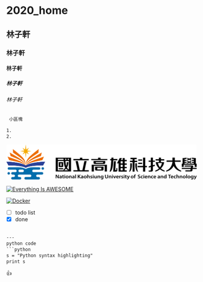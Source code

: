# 2020_home
## 林子軒
### 林子軒
#### 林子軒
##### 林子軒
###### 林子軒
` 小區塊`
```  
1.
2.
```

![nkust](nkust.png "第一科大")

[![Everything Is AWESOME](https://img.youtube.com/vi/StTqXEQ2l-Y/0.jpg)](https://www.youtube.com/watch?v=StTqXEQ2l-Y "Everything Is AWESOME")

[![Docker](https://img.youtube.com/vi/sSm2dRarhPo/0.jpg)](https://www.youtube.com/watch?v=sSm2dRarhPo "Microservices + Events + Docker = A Perfect Trio")

- [ ] todo list
- [x] done

```

---
python code
```python
s = "Python syntax highlighting"
print s
```

:+1:
